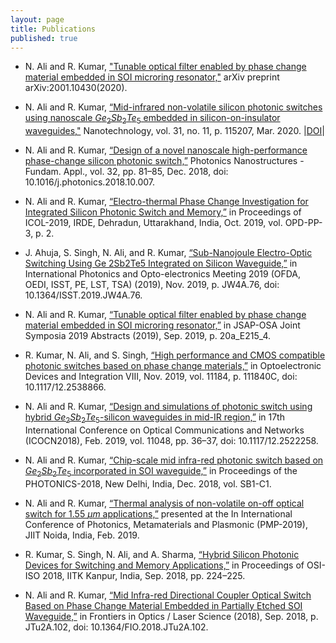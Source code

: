 ```yaml
---
layout: page
title: Publications
published: true
---
```


 - N. Ali and R. Kumar, ["Tunable optical filter enabled by phase change material embedded in SOI microring resonator,"](https://arxiv.org/abs/2001.10430) arXiv preprint arXiv:2001.10430(2020).
 
 - N. Ali and R. Kumar, [“Mid-infrared non-volatile silicon photonic switches using nanoscale $Ge_2Sb_2Te_5$ embedded in silicon-on-insulator waveguides,"](https://iopscience.iop.org/article/10.1088/1361-6528/ab5a04) Nanotechnology, vol. 31, no. 11, p. 115207, Mar. 2020. |[DOI](https://doi.org/10.1088/1361-6528/ab5a04)|
 
 - N. Ali and R. Kumar, [“Design of a novel nanoscale high-performance phase-change silicon photonic switch,”](https://www.sciencedirect.com/science/article/pii/S1569441018301548) Photonics Nanostructures - Fundam. Appl., vol. 32, pp. 81–85, Dec. 2018, doi: 10.1016/j.photonics.2018.10.007.
 
 - N. Ali and R. Kumar, [“Electro-thermal Phase Change Investigation for Integrated Silicon Photonic Switch and Memory,”](https://www.springer.com/gp/book/9789811592584#aboutAuthors) in Proceedings of ICOL-2019, IRDE, Dehradun, Uttarakhand, India, Oct. 2019, vol. OPD-PP-3, p. 2.
 
 -  J. Ahuja, S. Singh, N. Ali, and R. Kumar, [“Sub-Nanojoule Electro-Optic Switching Using Ge 2Sb2Te5  Integrated on Silicon Waveguide,”](https://www.osapublishing.org/abstract.cfm?uri=ISST-2019-JW4A.76) in International Photonics and Opto-electronics Meeting 2019 (OFDA, OEDI, ISST, PE, LST, TSA) (2019), Nov. 2019, p. JW4A.76, doi: 10.1364/ISST.2019.JW4A.76.
 
 - N. Ali and R. Kumar, [“Tunable optical filter enabled by phase change material embedded in SOI microring resonator,”](https://www.osapublishing.org/abstract.cfm?uri=JSAP-2019-20a_E215_4) in JSAP-OSA Joint Symposia 2019 Abstracts (2019), Sep. 2019, p. 20a_E215_4.
 
 - R. Kumar, N. Ali, and S. Singh, [“High performance and CMOS compatible photonic switches based on phase change materials,”](https://www.spiedigitallibrary.org/conference-proceedings-of-spie/11184/111840C/High-performance-and-CMOS-compatible-photonic-switches-based-on-phase/10.1117/12.2538866.full?SSO=1) in Optoelectronic Devices and Integration VIII, Nov. 2019, vol. 11184, p. 111840C, doi: 10.1117/12.2538866.
 - N. Ali and R. Kumar, [“Design and simulations of photonic switch using hybrid $Ge_2Sb_2Te_5$-silicon waveguides in mid-IR region,”](https://www.spiedigitallibrary.org/conference-proceedings-of-spie/11048/1104836/Design-and-simulations-of-photonic-switch-using-hybrid-Ge2Sb2Te5-silicon/10.1117/12.2522258.full) in 17th International Conference on Optical Communications and Networks (ICOCN2018), Feb. 2019, vol. 11048, pp. 36–37, doi: 10.1117/12.2522258.
 
 - N. Ali and R. Kumar, [“Chip-scale mid infra-red photonic switch based on $Ge_2Sb_2Te_5$ incorporated in SOI waveguide,”](http://oeoc.iitd.ac.in/jop/index.php/the-international-conference-on-fiber-optics-and-photonics-photonics/) in Proceedings of the PHOTONICS-2018, New Delhi, India, Dec. 2018, vol. SB1-C1.
 
 - N. Ali and R. Kumar, [“Thermal analysis of non-volatile on-off optical switch for 1.55 $\mu m$ applications,”](https://printorders.aip.org/proceedings/2136) presented at the In International Conference of Photonics, Metamaterials and Plasmonic (PMP-2019), JIIT Noida, India, Feb. 2019.
 
 - R. Kumar, S. Singh, N. Ali, and A. Sharma, [“Hybrid Silicon Photonic Devices for Switching and Memory Applications,”](https://www.iitk.ac.in/osi-iso2018/) in Proceedings of OSI-ISO 2018, IITK Kanpur, India, Sep. 2018, pp. 224–225.
 
 - N. Ali and R. Kumar, [“Mid Infra-red Directional Coupler Optical Switch Based on Phase Change Material Embedded in Partially Etched SOI Waveguide,”](https://www.osapublishing.org/abstract.cfm?uri=FiO-2018-JTu2A.102) in Frontiers in Optics / Laser Science (2018), Sep. 2018, p. JTu2A.102, doi: 10.1364/FIO.2018.JTu2A.102.
